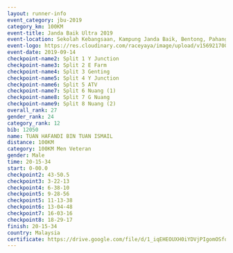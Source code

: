 ```yaml
---
layout: runner-info 
event_category: jbu-2019 
category_km: 100KM 
event-title: Janda Baik Ultra 2019
event-location: Sekolah Kebangsaan, Kampung Janda Baik, Bentong, Pahang, Malaysia 
event-logo: https://res.cloudinary.com/raceyaya/image/upload/v1569217009/logo/janda-baik_vch1pc.jpg 
event-date: 2019-09-14 
checkpoint-name2: Split 1 Y Junction 
checkpoint-name3: Split 2 E Farm 
checkpoint-name4: Split 3 Genting 
checkpoint-name5: Split 4 Y Junction 
checkpoint-name6: Split 5 ATV 
checkpoint-name7: Split 6 Nuang (1) 
checkpoint-name8: Split 7 G Nuang 
checkpoint-name9: Split 8 Nuang (2) 
overall_rank: 27
gender_rank: 24
category_rank: 12
bib: 12050
name: TUAN HAFANDI BIN TUAN ISMAIL
distance: 100KM
category: 100KM Men Veteran
gender: Male
time: 20-15-34
start: 0-00.0
checkpoint2: 43-50.5
checkpoint3: 3-22-13
checkpoint4: 6-38-10
checkpoint5: 9-28-56
checkpoint5: 11-13-38
checkpoint6: 13-04-48
checkpoint7: 16-03-16
checkpoint8: 18-29-17
finish: 20-15-34
country: Malaysia
certificate: https://drive.google.com/file/d/1_iqEHEOUXH0iYDVjPIgomOSfobW2Frw1/view?usp=sharing
---
```


